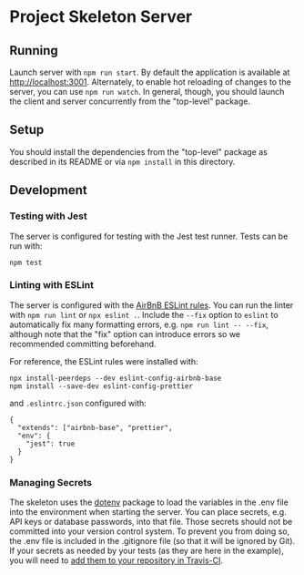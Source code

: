 # Project Skeleton Server

## Running

Launch server with `npm run start`. By default the application is available at <http://localhost:3001>. Alternately, to enable hot reloading of changes to the server, you can use `npm run watch`. In general, though, you should launch the client and server concurrently from the "top-level" package.

## Setup

You should install the dependencies from the "top-level" package as described in its README or via `npm install` in this directory.

## Development

### Testing with Jest

The server is configured for testing with the Jest test runner. Tests can be run with:

```
npm test
```

### Linting with ESLint

The server is configured with the [AirBnB ESLint rules](https://github.com/airbnb/javascript). You can run the linter with `npm run lint` or `npx eslint .`. Include the `--fix` option to `eslint` to automatically fix many formatting errors, e.g. `npm run lint -- --fix`, although note that the "fix" option can introduce errors so we recommended committing beforehand.

For reference, the ESLint rules were installed with:

```
npx install-peerdeps --dev eslint-config-airbnb-base
npm install --save-dev eslint-config-prettier
```

and `.eslintrc.json` configured with:

```
{
  "extends": ["airbnb-base", "prettier",
  "env": {
    "jest": true
  }
}
```

### Managing Secrets

The skeleton uses the [dotenv](https://www.npmjs.com/package/dotenv) package to load the variables in the .env file into the environment when starting the server. You can place secrets, e.g. API keys or database passwords, into that file. Those secrets should not be committed into your version control system. To prevent you from doing so, the .env file is included in the .gitignore file (so that it will be ignored by Git). If your secrets as needed by your tests (as they are here in the example), you will need to [add them to your repository in Travis-CI](https://docs.travis-ci.com/user/environment-variables/).
